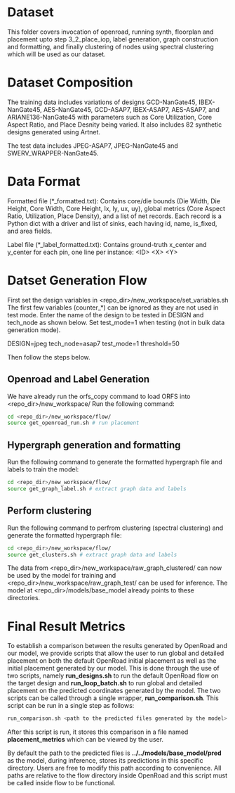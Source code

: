 # Dataset

This folder covers invocation of openroad, running synth, floorplan and placement upto step 3_2_place_iop, label generation, graph construction and formatting, and finally clustering of nodes using spectral clustering which will be used as our dataset.

# Dataset Composition

The training data includes variations of designs GCD-NanGate45, IBEX-NanGate45, AES-NanGate45, GCD-ASAP7, IBEX-ASAP7, AES-ASAP7, and ARIANE136-NanGate45 with parameters such as Core Utilization, Core Aspect Ratio, and Place Desnity being varied. It also includes 82 synthetic designs generated using Artnet.

The test data includes JPEG-ASAP7, JPEG-NanGate45 and SWERV_WRAPPER-NanGate45.

# Data Format

Formatted file (*_formatted.txt): Contains core/die bounds (Die Width, Die Height, Core Width, Core Height, lx, ly, ux, uy), global metrics (Core Aspect Ratio, Utilization, Place Density), and a list of net records. Each record is a Python dict with a driver and list of sinks, each having id, name, is_fixed, and area fields.

Label file (*_label_formatted.txt): Contains ground-truth x_center and y_center for each pin, one line per instance: &lt;ID&gt; &lt;X&gt; &lt;Y&gt;

# Datset Generation Flow

First set the design variables in &lt;repo_dir&gt;/new_workspace/set_variables.sh
The first few variables (counter_*) can be ignored as they are not used in test mode.
Enter the name of the design to be tested in DESIGN and tech_node as shown below.
Set test_mode=1 when testing (not in bulk data generation mode).

DESIGN=jpeg
tech_node=asap7
test_mode=1
threshold=50

Then follow the steps below.

## Openroad and Label Generation
We have already run the orfs_copy command to load ORFS into &lt;repo_dir&gt;/new_workspace/
Run the following command:

```bash
cd <repo_dir>/new_workspace/flow/
source get_openroad_run.sh # run placement
```

## Hypergraph generation and formatting
Run the following command to generate the formatted hypergraph file and labels to train the model:

```bash
cd <repo_dir>/new_workspace/flow/
source get_graph_label.sh # extract graph data and labels
```

## Perform clustering
Run the following command to perfrom clustering (spectral clustering) and generate the formatted hypergraph file:

```bash
cd <repo_dir>/new_workspace/flow/
source get_clusters.sh # extract graph data and labels
```

The data from &lt;repo_dir&gt;/new_workspace/raw_graph_clustered/ can now be used by the model for training and &lt;repo_dir&gt;/new_workspace/raw_graph_test/ can be used for inference. The model at &lt;repo_dir&gt;/models/base_model already points to these directories.

# Final Result Metrics

To establish a comparison between the results generated by OpenRoad and our model, we provide scripts that allow the user to run global and detailed placement on both the default OpenRoad initial placement as well as the initial placement generated by our model. This is done through the use of two scripts, namely **run_designs.sh** to run the default OpenRoad flow on the target design and **run_loop_batch.sh** to run global and detailed placement on the predicted coordinates generated by the model. The two scripts can be called through a single wrapper, **run_comparison.sh**. This script can be run in a single step as follows:

```bash 
run_comparison.sh <path to the predicted files generated by the model> 1
```

After this script is run, it stores this comparison in a file named **placement_metrics** which can be viewed by the user.

By default the path to the predicted files is **../../models/base_model/pred** as the model, during inference, stores its predictions in this specific directory. Users are free to modify this path according to convenience. All paths are relative to the flow directory inside OpenRoad and this script must be called inside flow to be functional.
